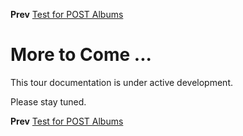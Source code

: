<!--- GENERATED FILE, DO NOT EDIT --->
**Prev** [Test for POST Albums](./PostAlbums.md)


# More to Come ...

This tour documentation is under active development.

Please stay tuned.

**Prev** [Test for POST Albums](./PostAlbums.md)

